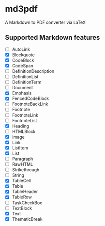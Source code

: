# md3pdf
A Markdown to PDF converter via LaTeX

## Supported Markdown features
- [ ] AutoLink
- [x] Blockquote
- [x] CodeBlock
- [x] CodeSpan
- [ ] DefinitionDescription
- [ ] DefinitionList
- [ ] DefinitionTerm
- [ ] Document
- [x] Emphasis
- [x] FencedCodeBlock
- [ ] FootnoteBackLink
- [ ] Footnote
- [ ] FootnoteLink
- [ ] FootnoteList
- [x] Heading
- [ ] HTMLBlock
- [x] Image
- [x] Link
- [x] ListItem
- [x] List
- [ ] Paragraph
- [ ] RawHTML
- [ ] Strikethrough
- [ ] String
- [x] TableCell
- [x] Table
- [x] TableHeader
- [x] TableRow
- [ ] TaskCheckBox
- [ ] TextBlock
- [x] Text
- [x] ThematicBreak
